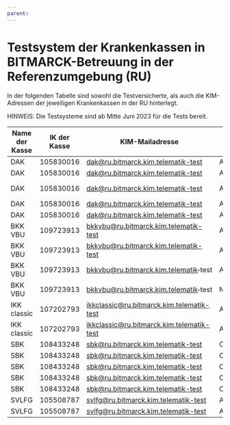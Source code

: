 ```yaml
---
parent: 
---
```

# Testsystem der Krankenkassen in BITMARCK-Betreuung in der Referenzumgebung (RU)

In der folgenden Tabelle sind sowohl die Testversicherte, als auch die KIM-Adressen der jeweiligen Krankenkassen in der RU hinterlegt.

HINWEIS: Die Testsysteme sind ab Mitte Juni 2023 für die Tests bereit.

|Name der Kasse|IK der Kasse|KIM-Mailadresse|KNVR|Versichertenart|Besondere Personen-gruppe|Name|Vorname|Geburts-datum|Titel|Namens-zusatz|Vorsatzwort|Straße|Haus-nummer|Postleitzahl|Ort|L„ndercode|Versicherungsschutzbeginn|Versicherungsschutzende|WOP|DMP-Kennzeichen|Zuzahlung befreit|Geschlecht|
|---|---|---|---|---|---|---|---|---|---|---|---|---|---|---|---|---|---|---|---|---|---|---|
|DAK|105830016|dak@ru.bitmarck.kim.telematik-test|A990000012|3|00|DAKeEB-Schmidt|Matteo|25.03.2007||||Wilhelmstraße|4a|10117|Berlin|D|01.10.2023||72||nein|Männlich|
|DAK|105830016|dak@ru.bitmarck.kim.telematik-test|A990000048|1|07|DAKeEB-Schneider|Elias|15.04.1995||||Schumannstraße|7|10117|Berlin|D|01.01.2021||72||nein|Männlich|
|DAK|105830016|dak@ru.bitmarck.kim.telematik-test|A990000087|3|00|DAKeEB-Schulze|Clara|24.02.2009||||Kleine Reichenstraße|1|20457|Hamburg|D|01.01.2021|31.12.2022|02||nein|Weiblich|
|DAK|105830016|dak@ru.bitmarck.kim.telematik-test|A990000113|1|00|DAKeEB-Meier|Susanne|06.12.1977||||Ludwigstraße|11|50667|Köln|D|01.01.2021||38|1|nein|Weiblich|
|DAK |105830016|dak@ru.bitmarck.kim.telematik-test|A990000137|1|00|DAKeEB-Müller|Petra|06.08.1969||||Obermarspforten|40|50667|Köln|D|01.01.2021||38||nein|Weiblich|
|BKK VBU|109723913|bkkvbu@ru.bitmarck.kim.telematik-test|A990000024|3|00|BKKVBUeEBSchmidt|Finn|02.03.2009||||Marienstraße|55b|10117|Berlin|D|01.10.2022||72||nein|Männlich|
|BKK VBU|109723913|bkkvbu@ru.bitmarck.kim.telematik-test|A990000149|1|00|BKKVBUeEBMüller|Andreas|06.03.1972||||Heumarkt|44|50667|Köln|D|01.01.2021|31.12.2022|2||nein|Männlich|
|BKK VBU|109723913|bkkvbu@ru.bitmarck.kim.telematik‑test|A784840037|1|00|Schuster|Dieter|10.04.2001||||Lindenstr. |67|10969|Berlin|D|05.06.2023|||||Männlich|
|BKK VBU|109723913|bkkvbu@ru.bitmarck.kim.telematik‑test|N613470373|1|00|Seifert|Volkmar|04.07.1994||||Lindenstr. |67|10969|Berlin|D|05.06.2023|||||Männlich|
|IKK classic|107202793|ikkclassic@ru.bitmarck.kim.telematik-test|A990000125|1|00|IKKclassiceEBMeier|Thomas|26.10.1980||||Gürzenichstraße|21a|50667|Köln|D|01.01.2022||38|||Männlich|
|IKK classic|107202793|ikkclassic@ru.bitmarck.kim.telematik-test|A990000063|3|00|IKKclassiceEBSchneider|Sophia|27.02.2008||||Speersort|1|20095|Hamburg|D|01.01.2022||2|||Weiblich|
|SBK|108433248|sbk@ru.bitmarck.kim.telematik-test|C810750350|1|00|Eins Y|Epa|09.05.1977||||Heimeranstr. |24|80339|München|D|01.01.2022||71|||Männlich|
|SBK|108433248|sbk@ru.bitmarck.kim.telematik-test|C810750362|1|00|Eins Z|Epa|10.05.1977||||Heimeranstr. |24|80339|München|D|01.01.2022||71|||Männlich|
|SBK|108433248|sbk@ru.bitmarck.kim.telematik-test|C810750374|1|00|Eins Ba|Epa|11.05.1977||||Heimeranstr. |24|80339|München|D|01.01.2022||71|||Männlich|
|SBK|108433248|sbk@ru.bitmarck.kim.telematik-test|C810750386|1|00|Eins Bb|Epa|12.05.1977||||Heimeranstr. |24|80339|München|D|01.01.2022||71|||Männlich|
|SBK|108433248|sbk@ru.bitmarck.kim.telematik-test|C810750398|1|00|Eins Bc|Epa|13.05.1977||||Heimeranstr. |24|80339|München|D|01.01.2022|31.12.2022|71|||Männlich|
|SVLFG|105508787|svlfg@ru.bitmarck.kim.telematik-test|A990000152|1|04|SVLFGeEB-Müller|Monika|29.10.1965||||Thurnmarkt|7|50676|Köln|D|01.01.2021||38|1|nein|Weiblich|
|SVLFG|105508787|svlfg@ru.bitmarck.kim.telematik-test|A990000226|5|00|SVLFGeEB-Krüger|Hans|09.10.1952||||Hofmannstr. |61|81379|München|D|01.06.2023||2||nein|Männlich|
